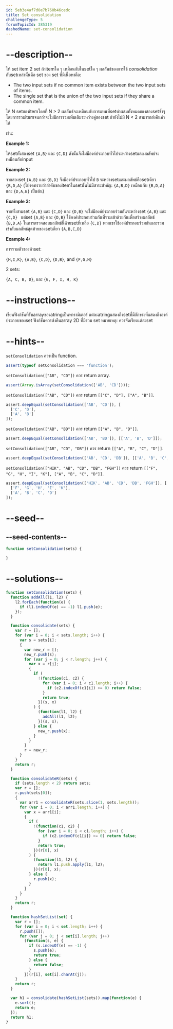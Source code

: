 ```yaml
---
id: 5eb3e4af7d0e7b760b46cedc
title: Set consolidation
challengeType: 5
forumTopicId: 385319
dashedName: set-consolidation
---
```


# --description--

ให้ set item 2 set ถ้าitemใด ๆ เหมือนกับในsetใด ๆ ผลลัพธ์ของการใช้ *consolidation* กับsetเหล่านั้นคือ set ของ set ที่มีเนื้อหาคือ:

<ul>
  <li>The two input sets if no common item exists between the two input sets of items.</li>
  <li>The single set that is the union of the two input sets if they share a common item.</li>
</ul>

ให้ N setของitemโดยที่ N > 2 ผลลัพธ์จะเหมือนกับการแทนที่setค่าผสมทั้งหมดของสองsetซ้ำๆ โดยการรวมitemจนกว่าจะไม่มีการรวมเพิ่มเติมระหว่างคู่ของset ถ้ายังไม่มี N &lt; 2 สามารถส่งคืนค่าได้

เช่น:

**Example 1:**

ให้setทั้งสองset `{A,B}` และ `{C,D}` ดังนั้นจึงไม่มีองค์ประกอบทั่วไประหว่างsetและผลลัพธ์จะเหมือนกับinput

**Example 2:**

จากสองset `{A,B}` และ `{B,D}` จึงมีองค์ประกอบทั่วไป `B` ระหว่างsetและผลลัพธ์คือsetเดียว `{B,D,A}` (โปรดทราบว่าลำดับของitemในsetนั้นไม่มีสาระสำคัญ: `{A,B,D}` เหมือนกับ `{B,D,A}` และ `{D,A,B}` เป็นต้น)

**Example 3:**

จากทั้งสามset `{A,B}` และ `{C,D}` และ `{D,B}` จะไม่มีองค์ประกอบร่วมกันระหว่างset `{A,B}` และ `{C,D} ` แต่set `{A,B}` และ `{D,B}` ใช้องค์ประกอบร่วมกันที่รวมเข้าด้วยกันเพื่อสร้างผลลัพธ์ `{B,D,A}` ในการตรวจสอบผลลัพธ์นี้ด้วยsetที่เหลือ `{C,D}` พวกเขาใช้องค์ประกอบร่วมกันและรวมเข้ากับผลลัพธ์สุดท้ายของsetเดียว `{A,B,C,D}`

**Example 4:**

การรวมตัวของห้าset:

`{H,I,K}`, `{A,B}`, `{C,D}`, `{D,B}`, and `{F,G,H}`

2 sets:

`{A, C, B, D}`, และ `{G, F, I, H, K}`

# --instructions--

เขียนฟังก์ชันที่รับarrayของatringเป็นพารามิเตอร์ แต่ละatringแสดงถึงsetที่มีอักขระที่แสดงถึงองค์ประกอบของset ฟังก์ชันควรส่งคืนarray 2D ที่มีรวม set หมายเหตุ: ควรจัดเรียงแต่ละset

# --hints--

`setConsolidation` ควรเป็น function.

```js
assert(typeof setConsolidation === 'function');
```

`setConsolidation(["AB", "CD"])` ควร return array.

```js
assert(Array.isArray(setConsolidation(['AB', 'CD'])));
```

`setConsolidation(["AB", "CD"])` ควร return `[["C", "D"], ["A", "B"]]`.

```js
assert.deepEqual(setConsolidation(['AB', 'CD']), [
  ['C', 'D'],
  ['A', 'B']
]);
```

`setConsolidation(["AB", "BD"])` ควร return `[["A", "B", "D"]]`.

```js
assert.deepEqual(setConsolidation(['AB', 'BD']), [['A', 'B', 'D']]);
```

`setConsolidation(["AB", "CD", "DB"])` ควร return `[["A", "B", "C", "D"]]`.

```js
assert.deepEqual(setConsolidation(['AB', 'CD', 'DB']), [['A', 'B', 'C', 'D']]);
```

`setConsolidation(["HIK", "AB", "CD", "DB", "FGH"])` ควร return `[["F", "G", "H", "I", "K"], ["A", "B", "C", "D"]]`.

```js
assert.deepEqual(setConsolidation(['HIK', 'AB', 'CD', 'DB', 'FGH']), [
  ['F', 'G', 'H', 'I', 'K'],
  ['A', 'B', 'C', 'D']
]);
```

# --seed--

## --seed-contents--

```js
function setConsolidation(sets) {

}
```

# --solutions--

```js
function setConsolidation(sets) {
  function addAll(l1, l2) {
    l2.forEach(function(e) {
      if (l1.indexOf(e) == -1) l1.push(e);
    });
  }

  function consolidate(sets) {
    var r = [];
    for (var i = 0; i < sets.length; i++) {
      var s = sets[i];
      {
        var new_r = [];
        new_r.push(s);
        for (var j = 0; j < r.length; j++) {
          var x = r[j];
          {
            if (
              !(function(c1, c2) {
                for (var i = 0; i < c1.length; i++) {
                  if (c2.indexOf(c1[i]) >= 0) return false;
                }
                return true;
              })(s, x)
            ) {
              (function(l1, l2) {
                addAll(l1, l2);
              })(s, x);
            } else {
              new_r.push(x);
            }
          }
        }
        r = new_r;
      }
    }
    return r;
  }

  function consolidateR(sets) {
    if (sets.length < 2) return sets;
    var r = [];
    r.push(sets[0]);
    {
      var arr1 = consolidateR(sets.slice(1, sets.length));
      for (var i = 0; i < arr1.length; i++) {
        var x = arr1[i];
        {
          if (
            !(function(c1, c2) {
              for (var i = 0; i < c1.length; i++) {
                if (c2.indexOf(c1[i]) >= 0) return false;
              }
              return true;
            })(r[0], x)
          ) {
            (function(l1, l2) {
              return l1.push.apply(l1, l2);
            })(r[0], x);
          } else {
            r.push(x);
          }
        }
      }
    }
    return r;
  }

  function hashSetList(set) {
    var r = [];
    for (var i = 0; i < set.length; i++) {
      r.push([]);
      for (var j = 0; j < set[i].length; j++)
        (function(s, e) {
          if (s.indexOf(e) == -1) {
            s.push(e);
            return true;
          } else {
            return false;
          }
        })(r[i], set[i].charAt(j));
    }
    return r;
  }

  var h1 = consolidate(hashSetList(sets)).map(function(e) {
    e.sort();
    return e;
  });
  return h1;
}
```
